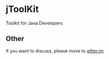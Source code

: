 # jToolKit

Toolkit for Java Developers

## Other

If you want to discuss, please move to [gitter.im](https://gitter.im/VFL-Group/Lobby)
